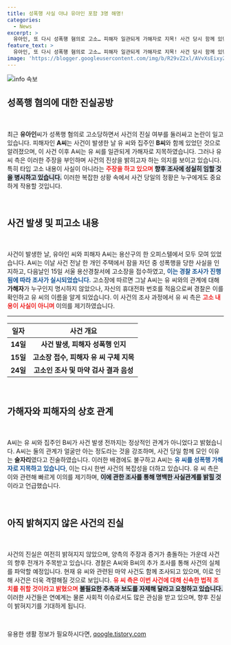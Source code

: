 ```yaml
---
title: 성폭행 사실 아냐 유아인 포함 3명 해명!
categories:
  - News
excerpt: >
  유아인, 또 다시 성폭행 혐의로 고소… 피해자 일관되게 가해자로 지목! 사건 당시 함께 있던 집주인도 조사 예정. 유아인 측은 사실이 아니다라고 반박, 진실은 어디에?
feature_text: >
  유아인, 또 다시 성폭행 혐의로 고소… 피해자 일관되게 가해자로 지목! 사건 당시 함께 있던 집주인도 조사 예정. 유아인 측은 사실이 아니다라고 반박, 진실은 어디에?
image: 'https://blogger.googleusercontent.com/img/b/R29vZ2xl/AVvXsEixyZcFfHzMRdzZMjFBmAUKJYCLCGyLL1o632UiGVXcaFdKo_bkvkuCioo0uUKlGfBVcT3P84aROyZIXSBEx3Aw5nCQ3pTgDom1WDC4m8eifvWiAmWEEVb4x6G_l8C0QH225ldMjyaFvpxGEBGNO37VmDTDMHGhJPq73UglMfDca1-0aw/s1600/blogspot.png'
---
```


<p><img src="https://blogger.googleusercontent.com/img/b/R29vZ2xl/AVvXsEixyZcFfHzMRdzZMjFBmAUKJYCLCGyLL1o632UiGVXcaFdKo_bkvkuCioo0uUKlGfBVcT3P84aROyZIXSBEx3Aw5nCQ3pTgDom1WDC4m8eifvWiAmWEEVb4x6G_l8C0QH225ldMjyaFvpxGEBGNO37VmDTDMHGhJPq73UglMfDca1-0aw/s1600/blogspot.png" alt="info 속보" /></p>

<h2 data-ke-size="size26">성폭행 혐의에 대한 진실공방</h2>

<p data-ke-size="size16">&nbsp;</p>

<p data-ke-size="size16">최근 <b>유아인</b>씨가 성폭행 혐의로 고소당하면서 사건의 진실 여부를 둘러싸고 논란이 일고 있습니다. 피해자인 <b>A씨</b>는 사건이 발생한 날 유 씨와 집주인 <b>B씨</b>와 함께 있었던 것으로 알려졌으며, 이 사건 이후 A씨는 유 씨를 일관되게 가해자로 지목하였습니다. 그러나 유 씨 측은 이러한 주장을 부인하며 사건의 진상을 밝히고자 하는 의지를 보이고 있습니다. 특히 타입 고소 내용이 사실이 아니라는 <b><span style="color: #ee2323;">주장을 하고 있으며</span></b> <b><span style="background-color: #21538527;">향후 조사에 성실히 임할 것을 병시하고 있습니다.</span></b> 이러한 복잡한 상황 속에서 사건 당일의 정황은 누구에게도 중요하게 작용할 것입니다.</p>

<p data-ke-size="size16">&nbsp;</p>

<h2 data-ke-size="size26">사건 발생 및 피고소 내용</h2>

<p data-ke-size="size16">&nbsp;</p>

<p data-ke-size="size16">사건이 발생한 날, 유아인 씨와 피해자 A씨는 용산구의 한 오피스텔에서 모두 모여 있었습니다. A씨는 이날 사건 전날 한 개인 주택에서 잠을 자던 중 성폭행을 당한 사실을 인지하고, 다음날인 15일 서울 용산경찰서에 고소장을 접수하였고, <b><span style="color: #1a5490;">이는 경찰 조사가 진행됨에 따라 조사가 실시되었습니다.</span></b> 고소장에 따르면 그날 A씨는 유 씨와의 관계에 대해 <b>가해자</b>가 누구인지 명시하지 않았으나, 자신의 휴대전화 번호를 적음으로써 경찰은 이를 확인하고 유 씨의 이름을 알게 되었습니다. 이 사건의 조사 과정에서 유 씨 측은 <b><span style="color: #ee2323;">고소 내용이 사실이 아니며</span></b> 이의를 제기하였습니다.</p>

<hr />

<table style="width: 100%;">
    <thead>
        <tr>
            <th style="text-align: center;"><b>일자</b></th>
            <th style="text-align: center;"><b>사건 개요</b></th>
        </tr>
    </thead>
    <tbody>
        <tr>
            <td style="text-align: center; height: 17px;"><b>14일</b></td>
            <td style="text-align: center; height: 17px;"><b>사건 발생, 피해자 성폭행 인지</b></td>
        </tr>
        <tr>
            <td style="text-align: center; height: 17px;"><b>15일</b></td>
            <td style="text-align: center; height: 17px;"><b>고소장 접수, 피해자 유 씨 구체 지목</b></td>
        </tr>
        <tr>
            <td style="text-align: center; height: 17px;"><b>24일</b></td>
            <td style="text-align: center; height: 17px;"><b>고소인 조사 및 마약 검사 결과 음성</b></td>
        </tr>
    </tbody>
</table>

<p data-ke-size="size16">&nbsp;</p>

<h2 data-ke-size="size26">가해자와 피해자의 상호 관계</h2>

<p data-ke-size="size16">&nbsp;</p>

<p data-ke-size="size16">A씨는 유 씨와 집주인 B씨가 사건 발생 전까지는 정상적인 관계가 아니었다고 밝혔습니다. A씨는 둘의 관계가 얼굴만 아는 정도라는 것을 강조하며, 사건 당일 함께 모인 이유는 <b>술자리</b>였다고 진술하였습니다. 이러한 배경에도 불구하고 A씨는 <b><span style="color: #1a5490;">유 씨를 성폭행 가해자로 지목하고 있습니다</span></b>, 이는 다시 한번 사건의 복잡성을 더하고 있습니다. 유 씨 측은 이와 관련해 빠르게 이의를 제기하며, <b><span style="background-color: #21538527;">이에 관한 조사를 통해 명백한 사실관계를 밝힐 것</span></b>이라고 언급했습니다.</p>

<p data-ke-size="size16">&nbsp;</p>

<h2 data-ke-size="size26">아직 밝혀지지 않은 사건의 진실</h2>

<p data-ke-size="size16">&nbsp;</p>

<p data-ke-size="size16">사건의 진실은 여전히 밝혀지지 않았으며, 양측의 주장과 증거가 충돌하는 가운데 사건의 향후 전개가 주목받고 있습니다. 경찰은 A씨와 B씨의 추가 조사를 통해 사건의 실체를 파악할 예정입니다. 현재 유 씨와 관련된 마약 사건도 함께 조사되고 있으며, 이로 인해 사건은 더욱 격렬해질 것으로 보입니다. <b><span style="color: #ee2323;">유 씨 측은 이번 사건에 대해 신속한 법적 조치를 취할 것이라고 밝혔으며</span></b> <b><span style="background-color: #21538527;">불필요한 추측과 보도를 자제해 달라고 요청하고 있습니다.</span></b> 이러한 사건들은 연예계는 물론 사회적 이슈로서도 많은 관심을 받고 있으며, 향후 진실이 밝혀지기를 기대하게 됩니다.</p>

<p data-ke-size="size16">&nbsp;</p>
유용한 생활 정보가 필요하시다면, <a href="https://qoogle.tistory.com" rel="dofollow">qoogle.tistory.com</a>



